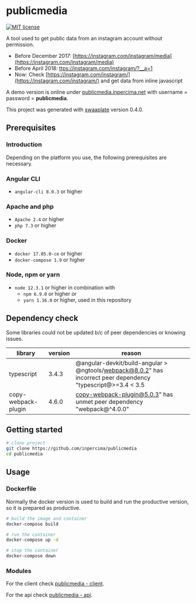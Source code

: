# publicmedia

[![MIT license](https://img.shields.io/badge/license-MIT-blue.svg)](./LICENSE.md)

A tool used to get public data from an instagram account without permission.

* Before December 2017: [https://instagram.com/instagram/media](https://instagram.com/instagram/media)
* Before April 2018: [ttps://instagram.com/instagram/?__a=1](https://instagram.com/instagram/?__a=1)
* Now: Check [https://instagram.com/instagram/](https://instagram.com/instagram/) and get data from inline javascript

A demo version is online under [publicmedia.inpercima.net](http://publicmedia.inpercima.net) with username = password = **publicmedia**.

This project was generated with [swaaplate](https://github.com/inpercima/swaaplate) version 0.4.0.

## Prerequisites

### Introduction

Depending on the platform you use, the following prerequisites are necessary.

### Angular CLI

* `angular-cli 8.0.3` or higher

### Apache and php

* `Apache 2.4` or higher
* `php 7.3` or higher

### Docker

* `docker 17.05.0-ce` or higher
* `docker-compose 1.9` or higher

### Node, npm or yarn

* `node 12.3.1` or higher in combination with
  * `npm 6.9.0` or higher or
  * `yarn 1.16.0` or higher, used in this repository

## Dependency check

Some libraries could not be updated b/c of peer dependencies or knowing issues.

| library    | version | reason |
| ---------- | ------- | ------ |
| typescript | 3.4.3   | @angular-devkit/build-angular > @ngtools/webpack@8.0.2" has incorrect peer dependency "typescript@>=3.4 < 3.5 |
| copy-webpack-plugin | 4.6.0 | copy-webpack-plugin@5.0.3" has unmet peer dependency "webpack@^4.0.0" |

## Getting started

```bash
# clone project
git clone https://github.com/inpercima/publicmedia
cd publicmedia
```

## Usage

### Dockerfile

Normally the docker version is used to build and run the productive version, so it is prepared as productive.

```bash
# build the image and container
docker-compose build

# run the container
docker-compose up -d

# stop the container
docker-compose down
```

### Modules

For the client check [publicmedia - client](https://github.com/inpercima/publicmedia/tree/master/client).

For the api check [publicmedia - api](https://github.com/inpercima/publicmedia/tree/master/api).
